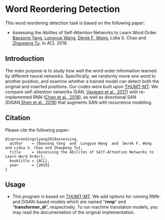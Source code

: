 # Word Reordering Detection
This word reordering detection task is based on the following paper:
* Assessing the Abilites of Self-Attention Networks to Learn Word Order. [Baosong Yang](https://baosongyang.site/), [Longyue Wang](http://www.longyuewang.com/), [Derek F. Wong](https://www.fst.um.edu.mo/en/staff/fstfw.html), Lidia S. Chao and [Zhaopeng Tu](http://zptu.net/). In ACL 2019.

## Introduction
The main purpose is to study how well the word order information learned by different neural networks. Specifically, we randomly move one word to another position, and examine whether a trained model can detect both the original and inserted positions. Our codes were built upon [THUMT-MT](https://github.com/THUNLP-MT/THUMT). We compare self-attention networks (SAN, [Vaswani et al., 2017](https://arxiv.org/pdf/1706.03762.pdf)) with re-implemented RNN ([Chen et al., 2018](https://www.aclweb.org/anthology/P18-1008)), as well as directional SAN (DiSAN,[Shen et al., 2018](https://www.aaai.org/ocs/index.php/AAAI/AAAI18/paper/viewFile/16126/16099)) that augments SAN with recurrence modeling.

## Citation
Please cite the following paper:
```
@inproceedings{yang2019assessing,
  author    = {Baosong Yang  and  Longyue Wang  and  Derek F. Wong  and Lidia S. Chao and Zhaopeng Tu},
  title     = {Assessing the Abilites of Self-Attention Networks to Learn Word Order},
  booktitle = {ACL},
  year      = {2019}
}
```

## Usage
* This program is based on [THUMT-MT](https://github.com/THUNLP-MT/THUMT). We add options for running RNN- and DiSAN-based models which are named "**rnnp**" and "**transformer_di**", respectively. To run machine translation models, you may read the documentation of the original implementation.  

